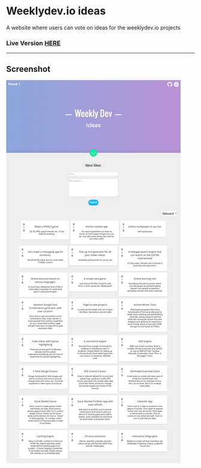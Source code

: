 # Weeklydev.io ideas
A website where users can vote on ideas for the weeklydev.io projects


### Live Version [HERE][link]

***

## Screenshot
[![Website Screenshot](screenshot.png)][link]

[link]: http://ideas.weeklydev.io
